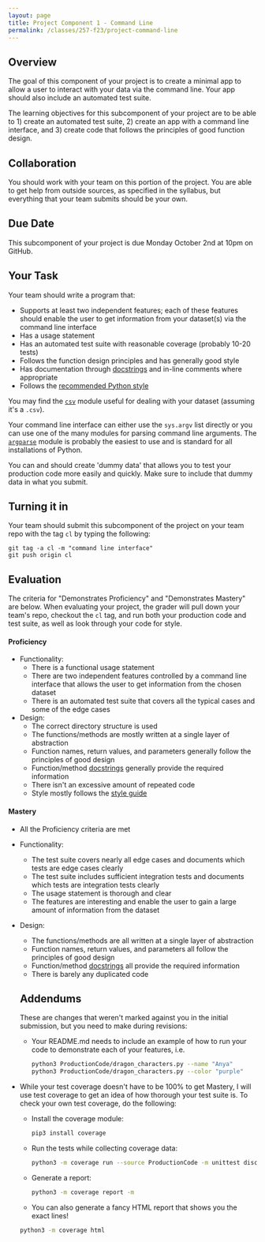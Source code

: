 ```yaml
---
layout: page
title: Project Component 1 - Command Line
permalink: /classes/257-f23/project-command-line
---
```


## Overview

The goal of this component of your project is to create a minimal app to allow a user to interact with your data via the command line.
Your app should also include an automated test suite.

The learning objectives for this subcomponent of your project are to be able to 1) create an automated test suite, 2) create an app with a command line interface, and 3) create code that follows the principles of good function design.

## Collaboration

You should work with your team on this portion of the project.
You are able to get help from outside sources, as specified in the syllabus, but everything that your team submits should be your own.

## Due Date

This subcomponent of your project is due Monday October 2nd at 10pm on GitHub.

## Your Task

Your team should write a program that:
* Supports at least two independent features; each of these features should enable the user to get information from your dataset(s) via the command line interface
* Has a usage statement
* Has an automated test suite with reasonable coverage (probably 10-20 tests)
* Follows the function design principles and has generally good style
* Has documentation through [docstrings](https://peps.python.org/pep-0257/) and in-line comments where appropriate
* Follows the [recommended Python style](https://peps.python.org/pep-0008/)

You may find the [`csv`](https://docs.python.org/3/library/csv.html) module useful for dealing with your dataset (assuming it's a `.csv`).

Your command line interface can either use the `sys.argv` list directly or you can use one of the many modules for parsing command line arguments.
The [`argparse`](https://docs.python.org/3/library/argparse.html) module is probably the easiest to use and is standard for all installations of Python.

You can and should create 'dummy data' that allows you to test your production code more easily and quickly. Make sure to include that dummy data in what you submit.

## Turning it in

Your team should submit this subcomponent of the project on your team repo with the tag `cl` by typing the following:

```
git tag -a cl -m "command line interface"
git push origin cl
```

## Evaluation

The criteria for "Demonstrates Proficiency" and "Demonstrates Mastery" are below.
When evaluating your project, the grader will pull down your team's repo, checkout the `cl` tag, and run both your production code and test suite, as well as look through your code for style.

#### Proficiency
* Functionality:
  * There is a functional usage statement
  * There are two independent features controlled by a command line interface that allows the user to get information from the chosen dataset
  * There is an automated test suite that covers all the typical cases and some of the edge cases
* Design:
  * The correct directory structure is used
  * The functions/methods are mostly written at a single layer of abstraction
  * Function names, return values, and parameters generally follow the principles of good design
  * Function/method [docstrings](https://peps.python.org/pep-0257/) generally provide the required information
  * There isn't an excessive amount of repeated code
  * Style mostly follows the [style guide](https://peps.python.org/pep-0008/)

#### Mastery
* All the Proficiency criteria are met
* Functionality:
  * The test suite covers nearly all edge cases and documents which tests are edge cases clearly
  * The test suite includes sufficient integration tests and documents which tests are integration tests clearly
  * The usage statement is thorough and clear
  * The features are interesting and enable the user to gain a large amount of information from the dataset
* Design:
  * The functions/methods are all written at a single layer of abstraction
  * Function names, return values, and parameters all follow the principles of good design
  * Function/method [docstrings](https://peps.python.org/pep-0257/) all provide the required information
  * There is barely any duplicated code

  ## Addendums
  These are changes that weren't marked against you in the initial submission, but you need to make during revisions:
  * Your README.md needs to include an example of how to run your code to demonstrate each of your features, i.e.

    ```zsh
    python3 ProductionCode/dragon_characters.py --name "Anya"
    python3 ProductionCode/dragon_characters.py --color "purple"
    ```

* While your test coverage doesn't have to be 100% to get Mastery, I will use test coverage to get an idea of how thorough your test suite is. To check your own test coverage, do the following:

  * Install the coverage module:
    ```bash
    pip3 install coverage
    ```
  * Run the tests while collecting coverage data:
    ```bash
    python3 -m coverage run --source ProductionCode -m unittest discover Tests
    ```

  * Generate a report:
    ```bash
    python3 -m coverage report -m
    ```
  
  * You can also generate a fancy HTML report that shows you the exact lines!
  ```bash
  python3 -m coverage html
  ```